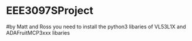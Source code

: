 # EEE3097SProject
#by Matt and Ross
you need to install the python3 libaries of VL53L1X and ADAFruitMCP3xxx libaries

